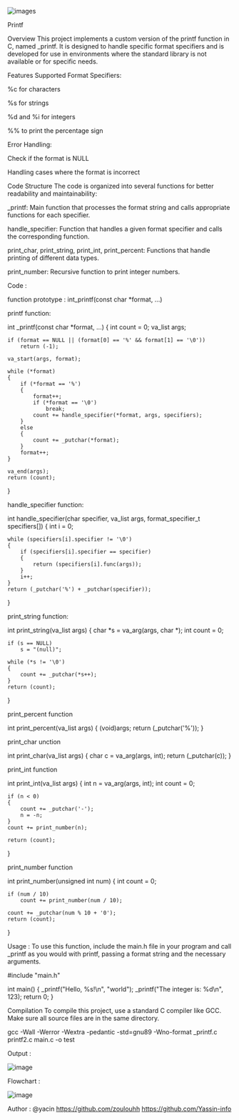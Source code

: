 
![images](https://github.com/user-attachments/assets/958a28ec-f9b0-487c-80f4-3085c1eb39d4)


Printf


Overview
This project implements a custom version of the printf function in C, named _printf. It is designed to handle specific format specifiers and is developed for use in environments where the standard library is not available or for specific needs.

Features
Supported Format Specifiers:

%c for characters

%s for strings

%d and %i for integers

%% to print the percentage sign

Error Handling:

Check if the format is NULL

Handling cases where the format is incorrect

Code Structure
The code is organized into several functions for better readability and maintainability:

_printf: Main function that processes the format string and calls appropriate functions for each specifier.

handle_specifier: Function that handles a given format specifier and calls the corresponding function.

print_char, print_string, print_int, print_percent: Functions that handle printing of different data types.

print_number: Recursive function to print integer numbers.

Code :

function prototype :
int_printf(const char *format, ...)

printf function:

int _printf(const char *format, ...)
{
    int count = 0;
    va_list args;

    if (format == NULL || (format[0] == '%' && format[1] == '\0'))
        return (-1);

    va_start(args, format);

    while (*format)
    {
        if (*format == '%')
        {
            format++;
            if (*format == '\0')
                break;
            count += handle_specifier(*format, args, specifiers);
        }
        else
        {
            count += _putchar(*format);
        }
        format++;
    }

    va_end(args);
    return (count);
}

handle_specifier function:

int handle_specifier(char specifier, va_list args, format_specifier_t specifiers[])
{
    int i = 0;

    while (specifiers[i].specifier != '\0')
    {
        if (specifiers[i].specifier == specifier)
        {
            return (specifiers[i].func(args));
        }
        i++;
    }
    return (_putchar('%') + _putchar(specifier));
}

print_string function:

int print_string(va_list args)
{
    char *s = va_arg(args, char *);
    int count = 0;

    if (s == NULL)
        s = "(null)";

    while (*s != '\0')
    {
        count += _putchar(*s++);
    }
    return (count);
}

print_percent function

int print_percent(va_list args)
{
    (void)args;
    return (_putchar('%'));
}

print_char unction

int print_char(va_list args)
{
    char c = va_arg(args, int);
    return (_putchar(c));
}

print_int function

int print_int(va_list args)
{
    int n = va_arg(args, int);
    int count = 0;

    if (n < 0)
    {
        count += _putchar('-');
        n = -n;
    }
    count += print_number(n);

    return (count);
}

print_number function

int print_number(unsigned int num)
{
    int count = 0;

    if (num / 10)
        count += print_number(num / 10);

    count += _putchar(num % 10 + '0');
    return (count);
}


Usage :
To use this function, include the main.h file in your program and call _printf as you would with printf, passing a format string and the necessary arguments.


#include "main.h"

int main()
{
    _printf("Hello, %s!\n", "world");
    _printf("The integer is: %d\n", 123);
    return 0;
}


Compilation
To compile this project, use a standard C compiler like GCC. Make sure all source files are in the same directory.

gcc -Wall -Werror -Wextra -pedantic -std=gnu89 -Wno-format _printf.c printf2.c main.c -o test

Output :


![image](https://github.com/user-attachments/assets/49e3426a-2b4c-49b9-90d6-e89aa7378a55)


Flowchart :

![image](https://github.com/user-attachments/assets/98750bbb-6083-4ad5-a5b3-c47f6989395f)

Author :
@yacin https://github.com/zoulouhh
https://github.com/Yassin-info
